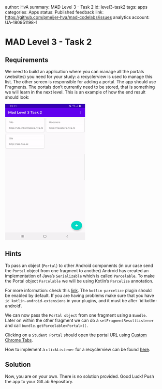 author: HvA
summary: MAD Level 3 - Task 2
id: level3-task2
tags: apps
categories: Apps
status: Published
feedback link: https://github.com/pmeijer-hva/mad-codelabs/issues
analytics account: UA-180951198-1

# MAD Level 3 - Task 2

## Requirements

We need to build an application where you can manage all the portals (websites) you need for your study: a recyclerview 
is used to manage this list. The other screen is responsible for adding a portal. The app should use Fragments. 
The portals don’t currently need to be stored, 
that is something we will learn in the next level. This is an example of how the end result should look:

<img src="assets/level3task2.gif" width="265" height="450"/>

## Hints

To pass an object (`Portal`) to other Android components (in our case send the `Portal` object from one fragment to another) 
Android has created an implementation of Java’s `Serializable` which is called `Parcelable`. 
To make the Portal object `Parcelable` we will be using Kotlin’s `Parcelize` annotation. 

For more information: check this [link](https://developer.android.com/kotlin/parcelize). The `kotlin-parcelize` plugin 
should be enabled by default.  If you are having problems make sure that you have  `id kotlin-android-extensions` in your
plugins, and it must be after `id kotlin-android'.  

We can now pass the `Portal object` from one fragment using a `Bundle`. Later on within the other fragment we can do a 
`setFragmentResultListener` and call `bundle.getParcelable<Portal>()`.

Clicking on a `Student Portal` should open the portal URL using [Custom Chrome Tabs](
https://developer.chrome.com/multidevice/android/customtabs).

How to implement a `clickListener` for a recyclerview can be found [here](
https://www.andreasjakl.com/recyclerview-kotlin-style-click-listener-android).

## Solution
Now, you are on your own. There is no solution provided. Good Luck!
Push the app to your GitLab Repository.
